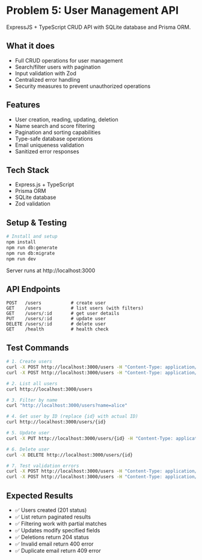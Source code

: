 # Problem 5: User Management API

ExpressJS + TypeScript CRUD API with SQLite database and Prisma ORM.

## What it does

- Full CRUD operations for user management
- Search/filter users with pagination
- Input validation with Zod
- Centralized error handling
- Security measures to prevent unauthorized operations

## Features

- User creation, reading, updating, deletion
- Name search and score filtering
- Pagination and sorting capabilities
- Type-safe database operations
- Email uniqueness validation
- Sanitized error responses

## Tech Stack

- Express.js + TypeScript
- Prisma ORM
- SQLite database
- Zod validation

## Setup & Testing

```bash
# Install and setup
npm install
npm run db:generate
npm run db:migrate
npm run dev
```

Server runs at http://localhost:3000

## API Endpoints

```
POST   /users           # create user
GET    /users           # list users (with filters)
GET    /users/:id       # get user details
PUT    /users/:id       # update user
DELETE /users/:id       # delete user
GET    /health          # health check
```

## Test Commands

```bash
# 1. Create users
curl -X POST http://localhost:3000/users -H "Content-Type: application/json" -d '{"name": "Alice Smith", "email": "alice@example.com"}'
curl -X POST http://localhost:3000/users -H "Content-Type: application/json" -d '{"name": "Bob Johnson", "email": "bob@example.com"}'

# 2. List all users
curl http://localhost:3000/users

# 3. Filter by name
curl "http://localhost:3000/users?name=alice"

# 4. Get user by ID (replace {id} with actual ID)
curl http://localhost:3000/users/{id}

# 5. Update user
curl -X PUT http://localhost:3000/users/{id} -H "Content-Type: application/json" -d '{"name": "Alice Johnson"}'

# 6. Delete user
curl -X DELETE http://localhost:3000/users/{id}

# 7. Test validation errors
curl -X POST http://localhost:3000/users -H "Content-Type: application/json" -d '{"name": "Test", "email": "invalid-email"}'
curl -X POST http://localhost:3000/users -H "Content-Type: application/json" -d '{"name": "Test", "email": "bob@example.com"}'
```

## Expected Results

- ✅ Users created (201 status)
- ✅ List return paginated results
- ✅ Filtering work with partial matches
- ✅ Updates modify specified fields
- ✅ Deletions return 204 status
- ✅ Invalid email return 400 error
- ✅ Duplicate email return 409 error
